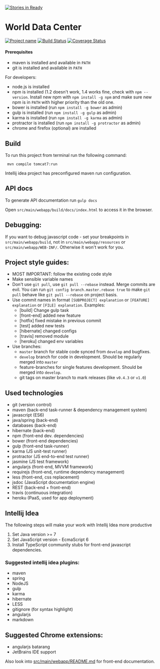 [![Stories in Ready](https://badge.waffle.io/sochka/wdc.png?label=ready&title=Ready)](https://waffle.io/sochka/wdc)
# World Data Center

[![Project name](http://img.shields.io/badge/wdc-widgets-blue.svg)](https://github.com/sochka/wdc)
[![Build Status](https://travis-ci.org/sochka/wdc.svg?branch=master)](https://travis-ci.org/sochka/wdc)
[![Coverage Status](https://img.shields.io/coveralls/sochka/wdc.svg)](https://coveralls.io/r/sochka/wdc)

#### Prerequisites
- maven is installed and available in `PATH`
- git is installed and available in `PATH`

For developers:

- node.js is installed
- npm is installed (1.2 doesn't work, 1.4 works fine, check with `npm --version`.
Install new npm with `npm install -g npm` and make sure new npm is in `PATH` with higher priority than the old one.
- bower is installed (run `npm install -g bower` as admin)
- gulp is installed (run `npm install -g gulp` as admin)
- karma is installed (run `npm install -g karma` as admin)
- protractor is installed (run `npm install -g protractor` as admin)
- chrome and firefox (optional) are installed


## Build
To run this project from terminal run the following command:

     mvn compile tomcat7:run

Intellij idea project has preconfigured maven run configuration.

## API docs
To generate API documentation run `gulp docs`

Open `src/main/webapp/build/docs/index.html` to access it in the browser.

## Debugging:

  If you want to debug javascript code - set your breakpoints in `src/main/webapp/build`,
  not in `src/main/webapp/resources` or `src/main/webapp/WEB-INF/`.
  Otherwise it won't work for you.

## Project style guides:

  - MOST IMPORTANT: follow the existing code style
  - Make sensible variable names
  - Don't use `git pull`, use `git pull --rebase` instead. Merge commits are evil. You can run `git config branch.master.rebase true` to make `git pull` behave like `git pull --rebase` on project basis.
  - Use commit names in format `[SUBPROJECT] explanation` or `[FEATURE] explanation` or `[FILE] explanation`. Examples:
      -  [build] Change gulp task
      -  [front-end] added new feature
      -  [hotfix] fixed mistake in previous commit
      -  [test] added new tests
      -  [hibernate] changed configs
      -  [travis] removed module
      -  [heroku] changed env variables
  - Use branches:
     - `master` branch for stable code synced from `develop` and bugfixes.
     - `develop` branch for code in development. Should be regularly merged into `master`
     - feature-branches for single features development. Should be merged into `develop`.
     - git tags on master branch to mark releases (like `v0.4.3` or `v1.0`)

## Used technologies

  - git (version control)
  - maven (back-end task-runner & dependency management system)
  - javascript (ES6)
  - java/spring (back-end)
  - databases (back-end)
  - hibernate (back-end)
  - npm (front-end dev. dependencies)
  - bower (front-end dependencies)
  - gulp (front-end task-runner)
  - karma (JS unit-test runner)
  - protractor (JS end-to-end test runner)
  - jasmine (JS test framework)
  - angularjs (front-end, MVVM framework)
  - requirejs (front-end, runtime dependency management)
  - less (front-end, css replacement)
  - jsdoc (JavaScript documentation engine)
  - REST (back-end + front-end)
  - travis (continuous integration)
  - heroku (PaaS, used for app deployment)

## Intellij Idea

The following steps will make your work with Intellij Idea more productive

1. Set Java version >= 7
2. Set JavaScript version - EcmaScript 6
3. Install TypeScript community stubs for front-end javascript dependencies.

### Suggested intellij idea plugins:

  - maven
  - spring
  - NodeJS
  - gulp
  - karma
  - hibernate
  - LESS
  - gitignore (for syntax highlight)
  - angularjs
  - markdown

## Suggested Chrome extensions:

  - angularjs batarang
  - JetBrains IDE support

Also look into [src/main/webapp/README.md](src/main/webapp/README.md) for front-end documentation.
